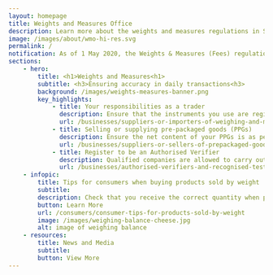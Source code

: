 ```yaml
---
layout: homepage
title: Weights and Measures Office
description: Learn more about the weights and measures regulations in Singapore.
image: /images/about/wmo-hi-res.svg
permalink: /
notification: As of 1 May 2020, the Weights & Measures (Fees) regulations have been revised to reflect the lowered costs of verifying weighing and measuring instruments. To learn more, click <a href= "/news-and-media/circulars/changes-to-the-weights-and-measures-fee"> here</a>.
sections:
    - hero:
        title: <h1>Weights and Measures<h1>
        subtitle: <h3>Ensuring accuracy in daily transactions<h3>
        background: /images/weights-measures-banner.png
        key_highlights:
            - title: Your responsibilities as a trader
              description: Ensure that the instruments you use are registered and verified to be accurate.
              url: /businesses/suppliers-or-importers-of-weighing-and-measuring-instruments
            - title: Selling or supplying pre-packaged goods (PPGs)
              description: Ensure the net content of your PPGs is as per stated on the package or label.
              url: /businesses/suppliers-or-sellers-of-prepackaged-goods
            - title: Register to be an Authorised Verifier
              description: Qualified companies are allowed to carry out the verification of weighing and measuring instruments for trade use.
              url: /businesses/authorised-verifiers-and-recognised-testing-laboratories
    - infopic:
        title: Tips for consumers when buying products sold by weight
        subtitle: 
        description: Check that you receive the correct quantity when purchasing good sold by weight.
        button: Learn More
        url: /consumers/consumer-tips-for-products-sold-by-weight
        image: /images/weighing-balance-cheese.jpg
        alt: image of weighing balance
    - resources:
        title: News and Media
        subtitle:
        button: View More
---
```


